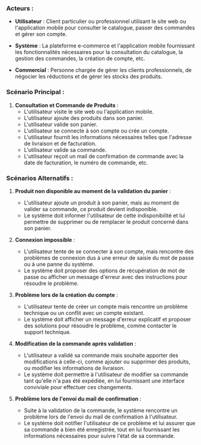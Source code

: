 ### Acteurs :

- **Utilisateur** : Client particulier ou professionnel utilisant le site web ou l'application mobile pour consulter le catalogue, passer des commandes et gérer son compte.

- **Système** : La plateforme e-commerce et l'application mobile fournissant les fonctionnalités nécessaires pour la consultation du catalogue, la gestion des commandes, la création de compte, etc.

- **Commercial** : Personne chargée de gérer les clients professionnels, de négocier les réductions et de gérer les stocks des produits.

### Scénario Principal :

1. **Consultation et Commande de Produits** :
   - L'utilisateur visite le site web ou l'application mobile.
   - L'utilisateur ajoute des produits dans son panier.
   - L'utilisateur valide son panier.
   - L'utilisateur se connecte à son compte ou crée un compte.
   - L'utilisateur fournit les informations nécessaires telles que l'adresse de livraison et de facturation.
   - L'utilisateur valide sa commande.
   - L'utilisateur reçoit un mail de confirmation de commande avec la date de facturation, le numéro de commande, etc.

### Scénarios Alternatifs :

1. **Produit non disponible au moment de la validation du panier** :
   - L'utilisateur ajoute un produit à son panier, mais au moment de valider sa commande, ce produit devient indisponible.
   - Le système doit informer l'utilisateur de cette indisponibilité et lui permettre de supprimer ou de remplacer le produit concerné dans son panier.

2. **Connexion impossible** :
   - L'utilisateur tente de se connecter à son compte, mais rencontre des problèmes de connexion dus à une erreur de saisie du mot de passe ou à une panne du système.
   - Le système doit proposer des options de récupération de mot de passe ou afficher un message d'erreur avec des instructions pour résoudre le problème.

3. **Problème lors de la création du compte** :
   - L'utilisateur tente de créer un compte mais rencontre un problème technique ou un conflit avec un compte existant.
   - Le système doit afficher un message d'erreur explicatif et proposer des solutions pour résoudre le problème, comme contacter le support technique.

4. **Modification de la commande après validation** :
   - L'utilisateur a validé sa commande mais souhaite apporter des modifications à celle-ci, comme ajouter ou supprimer des produits, ou modifier les informations de livraison.
   - Le système doit permettre à l'utilisateur de modifier sa commande tant qu'elle n'a pas été expédiée, en lui fournissant une interface conviviale pour effectuer ces changements.

5. **Problème lors de l'envoi du mail de confirmation** :
   - Suite à la validation de la commande, le système rencontre un problème lors de l'envoi du mail de confirmation à l'utilisateur.
   - Le système doit notifier l'utilisateur de ce problème et lui assurer que sa commande a bien été enregistrée, tout en lui fournissant les informations nécessaires pour suivre l'état de sa commande.

